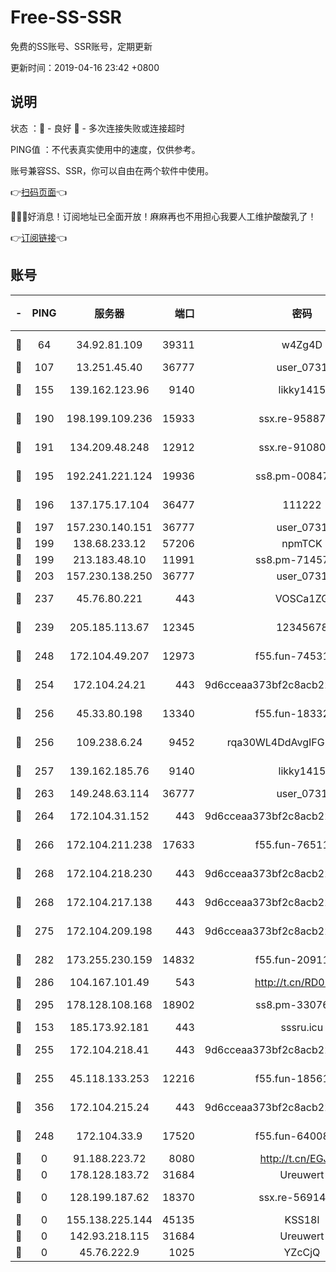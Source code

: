 # Free-SS-SSR

免费的SS账号、SSR账号，定期更新

更新时间：2019-04-16 23:42 +0800

## 说明

状态     ：🙂 - 良好 🙁 - 多次连接失败或连接超时

PING值   ：不代表真实使用中的速度，仅供参考。

账号兼容SS、SSR，你可以自由在两个软件中使用。

👉[扫码页面](https://liesauer.github.io/Free-SS-SSR/)👈

🎉🎉🎉好消息！订阅地址已全面开放！麻麻再也不用担心我要人工维护酸酸乳了！

👉[订阅链接](https://www.liesauer.net/yogurt/subscribe?ACCESS_TOKEN=DAYxR3mMaZAsaqUb)👈

## 账号

|-|PING|服务器|端口|密码|加密方式|区域|
|:----:|:----:|:-----:|-----:|:----:|:----:|:----:|
|🙂|64|34.92.81.109|39311|w4Zg4D|chacha20-ietf|US|
|🙂|107|13.251.45.40|36777|user_0731|chacha20|SG|
|🙂|155|139.162.123.96|9140|likky1415|aes-256-cfb|JP|
|🙂|190|198.199.109.236|15933|ssx.re-95887185|aes-256-cfb|US|
|🙂|191|134.209.48.248|12912|ssx.re-91080616|aes-256-cfb|US|
|🙂|195|192.241.221.124|19936|ss8.pm-00847674|aes-256-cfb|US|
|🙂|196|137.175.17.104|36477|111222|aes-256-cfb|US|
|🙂|197|157.230.140.151|36777|user_0731|chacha20|US|
|🙂|199|138.68.233.12|57206|npmTCK|rc4-md5|US|
|🙂|199|213.183.48.10|11991|ss8.pm-71457072|rc4-md5|RU|
|🙂|203|157.230.138.250|36777|user_0731|chacha20|US|
|🙂|237|45.76.80.221|443|VOSCa1ZG|aes-256-cfb|DE|
|🙂|239|205.185.113.67|12345|12345678|aes-256-cfb|US|
|🙂|248|172.104.49.207|12973|f55.fun-74531550|aes-256-cfb|SG|
|🙂|254|172.104.24.21|443|9d6cceaa373bf2c8acb22e60b6a58be6|aes-256-cfb|US|
|🙂|256|45.33.80.198|13340|f55.fun-18332298|aes-256-cfb|US|
|🙂|256|109.238.6.24|9452|rqa30WL4DdAvgIFG6Fs3znzTa|aes-256-cfb|FR|
|🙂|257|139.162.185.76|9140|likky1415|aes-256-cfb|DE|
|🙂|263|149.248.63.114|36777|user_0731|chacha20|CA|
|🙂|264|172.104.31.152|443|9d6cceaa373bf2c8acb22e60b6a58be6|aes-256-cfb|US|
|🙂|266|172.104.211.238|17633|f55.fun-76511105|aes-256-cfb|US|
|🙂|268|172.104.218.230|443|9d6cceaa373bf2c8acb22e60b6a58be6|aes-256-cfb|US|
|🙂|268|172.104.217.138|443|9d6cceaa373bf2c8acb22e60b6a58be6|aes-256-cfb|US|
|🙂|275|172.104.209.198|443|9d6cceaa373bf2c8acb22e60b6a58be6|aes-256-cfb|US|
|🙂|282|173.255.230.159|14832|f55.fun-20911202|aes-256-cfb|US|
|🙂|286|104.167.101.49|543|http://t.cn/RD0D7sx|rc4-md5|CA|
|🙂|295|178.128.108.168|18902|ss8.pm-33076243|aes-256-cfb|SG|
|🙂|153|185.173.92.181|443|sssru.icu|rc4-md5|RU|
|🙂|255|172.104.218.41|443|9d6cceaa373bf2c8acb22e60b6a58be6|aes-256-cfb|US|
|🙂|255|45.118.133.253|12216|f55.fun-18561678|aes-256-cfb|SG|
|🙂|356|172.104.215.24|443|9d6cceaa373bf2c8acb22e60b6a58be6|aes-256-cfb|US|
|🙁|248|172.104.33.9|17520|f55.fun-64008519|aes-256-cfb|SG|
|🙁|0|91.188.223.72|8080|http://t.cn/EGJIyrl|rc4-md5|RU|
|🙁|0|178.128.183.72|31684|Ureuwert|chacha20|US|
|🙁|0|128.199.187.62|18370|ssx.re-56914452|aes-256-cfb|SG|
|🙁|0|155.138.225.144|45135|KSS18l|rc4-md5|US|
|🙁|0|142.93.218.115|31684|Ureuwert|chacha20|IN|
|🙁|0|45.76.222.9|1025|YZcCjQ|rc4-md5|JP|
